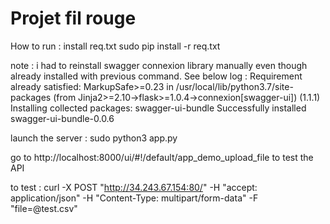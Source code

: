 # Projet fil rouge 


How to run : 
install req.txt 
sudo pip install -r req.txt

note : i had to reinstall swagger connexion library manually even though already installed with previous command. See below log : 
Requirement already satisfied: MarkupSafe>=0.23 in /usr/local/lib/python3.7/site-packages (from Jinja2>=2.10->flask>=1.0.4->connexion[swagger-ui]) (1.1.1)
Installing collected packages: swagger-ui-bundle
Successfully installed swagger-ui-bundle-0.0.6


launch the server : 
sudo python3 app.py

go to http://localhost:8000/ui/#!/default/app_demo_upload_file to test the API

to test : 
curl -X POST "http://34.243.67.154:80/" -H "accept: application/json" -H "Content-Type: multipart/form-data" -F "file=@test.csv"
